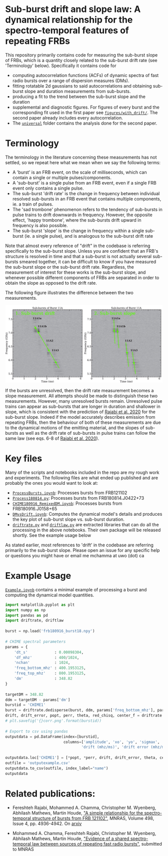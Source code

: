 # Sub-burst drift and slope law: A dynamical relationship for the spectro-temporal features of repeating FRBs

This repository primarily contains code for measuring the sub-burst slope of FRBs, which is a quantity closely related to the sub-burst drift rate (see 'Terminology' below). Specifically it contains code for

* computing autocorrelation functions (ACFs) of dynamic spectra of fast radio bursts over a range of dispersion measures (DMs).
* fitting rotatable 2d gaussians to said autocorrelations and obtaining sub-burst slope and duration measurements from sub-bursts.
* producing a fit to the trend between the sub-burst slope and the duration
* supplemental and diagnostic figures. For figures of every burst and the corresponding fit used in the first paper see [`figures/with_drift/`](https://github.com/mef51/sadtrombone/tree/master/figures/with_drift). The second paper already includes every autocorrelation.
* The [`universal`](https://github.com/mef51/sadtrombone/tree/master/universal) folder contains the analysis done for the second paper.

# Terminology

The terminology in the literature concerning these measurements has not settled, so we repeat here what we mean when we say the following terms:

* A 'burst' is an FRB event, on the scale of milliseconds, which can contain a single or multiple pulses/components.
* A 'sub-burst' is a single pulse from an FRB event, even if a single FRB event only contains a single pulse.
* The sub-burst 'drift rate' is the change in frequency between individual resolved sub-bursts in an FRB event that contains multiple components, ie. a train of pulses.
* The 'sad trombone' phenomenon refers to the tendency of sub-bursts in pulse trains to drift downwards in frequency. However, the opposite effect, 'happy trombone', where the sub-bursts drift upward in frequency is also possible.
* The sub-burst 'slope' is the change in frequency within a single sub-burst (ie. a single pulse), and is analogous to the sub-burst drift rate

Note that almost every reference of "drift" in the codebase is referring specifically to the sub-burst slope. Unless you are confident that an FRB's structure is resolved in time and that a sub-burst is not actually several sub-bursts smeared together, it can be difficult to know if you have measured the sub-burst slope or the sub-burst drift rate. Regardless, the measurement of interest for these works is the sub-burst slope, and whenever possible different components of FRBs are separated in order to obtain the slope as opposed to the drift rate.

The following figure illustrates the difference between the two measurements.

![measurement diagram](figures/measurements_fig.png)

If the bursts are unresolved, then the drift rate measurement becomes a slope measurement. All attempts should be made to distinguish these two measurements. However, many unresolved bursts remain. Unresolved pulse trains can appear as sub-bursts that are longer in duration and shallower in slope, which is consistent with the prediction of [Rajabi et al. 2020](https://arxiv.org/abs/2008.02395) for the sub-burst slope. Indeed if the model accurately describes emission from repeating FRBs, then the behaviour of both of these measurements are due to the dynamical motions of the emitting material, and the slopes of sub-bursts as well as the drift rate of sub-bursts in pulse trains can follow the same law (see eqs. 6-8 of [Rajabi et al. 2020](https://arxiv.org/abs/2008.02395)).

# Key files

Many of the scripts and notebooks included in the repo are my rough work and experiments.
The following files are what ended up published and are probably the ones you would want to look at:

* [`ProcessBursts.ipynb`](https://github.com/mef51/sadtrombone/blob/master/ProcessBursts.ipynb): Processes bursts from FRB121102
* [`Process180814.py`](https://github.com/mef51/sadtrombone/blob/master/universal/Process180814.py): Processes bursts from FRB180814.J0422+73
* [`CHIME180916_RemixedDM.ipynb`](https://github.com/mef51/sadtrombone/blob/master/universal/CHIME180916_RemixedDM.ipynb): Processes bursts from FRB180916.J0158+65
* [`DMvsDrift.ipynb`](https://github.com/mef51/sadtrombone/blob/master/DMvsDrift.ipynb): Computes the dynamical model's details and produces the key plot of sub-burst slope vs. sub-burst duration.
* [`driftrate.py`](https://github.com/mef51/sadtrombone/blob/master/example/driftrate.py) and [`driftlaw.py`](https://github.com/mef51/sadtrombone/blob/master/example/driftlaw.py) are extracted libraries that can do all the processing in the above notebooks. Their own package will be released shortly. See the example usage below

As stated earlier, most references to 'drift' in the codebase are referring primarily to the sub-burst slope.
Please open an issue for any specific help or questions you might have or email me mchamma at uwo (dot) ca

# Example Usage

[`Example.ipynb`](https://github.com/mef51/sadtrombone/blob/master/example/Example.ipynb) contains a minimal example of processing a burst and computing the dynamical model quantities.

```python
import matplotlib.pyplot as plt
import numpy as np
import pandas as pd
import driftrate, driftlaw

burst = np.load('frb180916_burst18.npy')

# CHIME spectral parameters
params = {
    'dt_s'            : 0.00098304,
    'df_mhz'          : 400/1024,
    'nchan'           : 1024,
    'freq_bottom_mhz' : 400.1953125,
    'freq_top_mhz'    : 800.1953125,
    'dm'              : 348.82
}

targetDM = 348.82
ddm = targetDM - params['dm']
burstid = 'CHIME1'
burst = driftrate.dedisperse(burst, ddm, params['freq_bottom_mhz'], params['df_mhz'], params['dt_s']*1000)
drift, drift_error, popt, perr, theta, red_chisq, center_f = driftrate.processBurst(burst, burstid, params['df_mhz'], params['dt_s']*1000, params['freq_bottom_mhz'], p0=[])
# plt.savefig('{}corr.png'.format(burstid))

# Export to csv using pandas
outputdata = pd.DataFrame(index=[burstid],
                          columns=['amplitude', 'xo', 'yo', 'sigmax', 'sigmay', 'theta', 'amp_error', 'xo_error', 'yo_error', 'sigmax_error', 'sigmay_error', 'angle_error',
                                  'drift (mhz/ms)', 'drift error (mhz/ms)', 'angle', 'center_f', 'red_chisq', 'time_res', 'freq_res'])

outputdata.loc['CHIME1'] = [*popt, *perr, drift, drift_error, theta, center_f, red_chisq, params['dt_s'], params['df_mhz']]
outfile = 'outputexample.csv'
outputdata.to_csv(outfile, index_label="name")
outputdata
```



# Related publications:

 * Fereshteh Rajabi, Mohammed A. Chamma, Christopher M. Wyenberg, Abhilash Mathews, Martin Houde, ["A simple relationship for the spectro-temporal structure of bursts from FRB 121102"](https://academic.oup.com/mnras/article-abstract/498/4/4936/5903289), MNRAS, Volume 498, Issue 4, pp. 4936-4942. On [arxiv](https://arxiv.org/abs/2008.02395)


 * Mohammed A. Chamma, Fereshteh Rajabi, Christopher M. Wyenberg, Abhilash Mathews, Martin Houde, ["Evidence of a shared spectro-temporal law between sources of repeating fast radio bursts"](https://arxiv.org/abs/2010.14041), submitted to MNRAS




